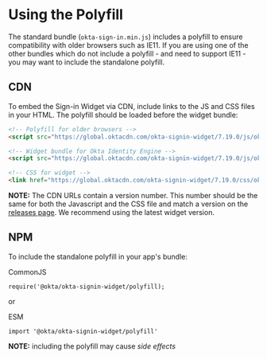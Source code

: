 # Using the Polyfill

The standard bundle (`okta-sign-in.min.js`) includes a polyfill to ensure compatibility with older browsers such as IE11. If you are using one of the other bundles which do not include a polyfill - and need to support IE11 - you may want to include the standalone polyfill.

## CDN

To embed the Sign-in Widget via CDN, include links to the JS and CSS files in your HTML. The polyfill should be loaded before the widget bundle:


```html
<!-- Polyfill for older browsers -->
<script src="https://global.oktacdn.com/okta-signin-widget/7.19.0/js/okta-sign-in.polyfill.min.js" type="text/javascript" integrity="sha384-QzQIGwIndxyBdHRQOwgjmQJLod6LRMchZyYg7RUq8FUECvPvreqauQhkU2FF9EGD" crossorigin="anonymous"></script>

<!-- Widget bundle for Okta Identity Engine -->
<script src="https://global.oktacdn.com/okta-signin-widget/7.19.0/js/okta-sign-in.oie.min.js" type="text/javascript" integrity="sha384-HkoWUsJNzAssRlvfh24gBgCwlolQqgdbMZjiRHoizUgzYFoPeARbJAFeBMj9atVY" crossorigin="anonymous"></script>

<!-- CSS for widget -->
<link href="https://global.oktacdn.com/okta-signin-widget/7.19.0/css/okta-sign-in.min.css" type="text/css" rel="stylesheet" integrity="sha384-FL6VsXYuwuq1Zo5lnWVgcOMWSo1JuvDue2bQ66/TdWOTwPEU9OgvF4Ks8fNnaiHd" crossorigin="anonymous" />
```

**NOTE:** The CDN URLs contain a version number. This number should be the same for both the Javascript and the CSS file and match a version on the [releases page](https://github.com/okta/okta-signin-widget/releases). We recommend using the latest widget version.

## NPM

To include the standalone polyfill in your app's bundle:

CommonJS
```
require('@okta/okta-signin-widget/polyfill);
```

or

ESM
```
import '@okta/okta-signin-widget/polyfill'
```

**NOTE:** including the polyfill may cause *side effects*
